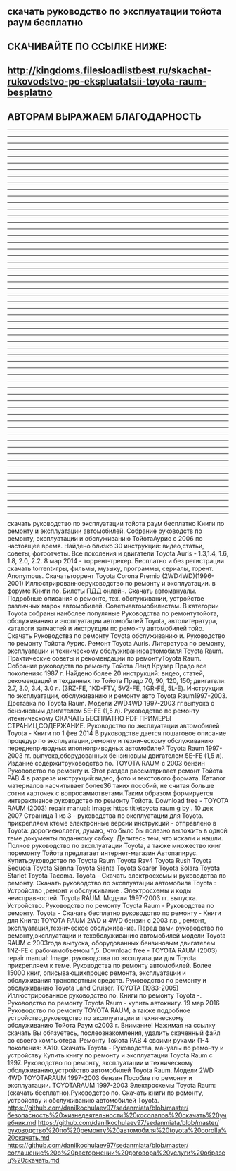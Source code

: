 скачать руководство по эксплуатации тойота раум бесплатно
--------------------------------------------------
СКАЧИВАЙТЕ ПО ССЫЛКЕ НИЖЕ:
--------------------------------------------------
http://kingdoms.filesloadlistbest.ru/skachat-rukovodstvo-po-ekspluatatsii-toyota-raum-besplatno
--------------------------------------------------
АВТОРАМ ВЫРАЖАЕМ БЛАГОДАРНОСТЬ
--------------------------------------------------
--------------------------------------------------
--------------------------------------------------
--------------------------------------------------
--------------------------------------------------
--------------------------------------------------
--------------------------------------------------
--------------------------------------------------
--------------------------------------------------
--------------------------------------------------
--------------------------------------------------
--------------------------------------------------
--------------------------------------------------
--------------------------------------------------
--------------------------------------------------
--------------------------------------------------
--------------------------------------------------
--------------------------------------------------
--------------------------------------------------
--------------------------------------------------
--------------------------------------------------
--------------------------------------------------
--------------------------------------------------
--------------------------------------------------
--------------------------------------------------
--------------------------------------------------
--------------------------------------------------
--------------------------------------------------
--------------------------------------------------
--------------------------------------------------
--------------------------------------------------
--------------------------------------------------
--------------------------------------------------
--------------------------------------------------
--------------------------------------------------
--------------------------------------------------
--------------------------------------------------
--------------------------------------------------
--------------------------------------------------
--------------------------------------------------
--------------------------------------------------
--------------------------------------------------
--------------------------------------------------
--------------------------------------------------
--------------------------------------------------
--------------------------------------------------
--------------------------------------------------
--------------------------------------------------
--------------------------------------------------
--------------------------------------------------
--------------------------------------------------
--------------------------------------------------
--------------------------------------------------
--------------------------------------------------
--------------------------------------------------
--------------------------------------------------
--------------------------------------------------
--------------------------------------------------
--------------------------------------------------
--------------------------------------------------
скачать руководство по эксплуатации тойота раум бесплатно Книги по ремонту и эксплуатации автомобилей. Собрание руководств по ремонту, эксплуатации и обслуживанию ТойотаАурис с 2006 по настоящее время. Найдено близко 30 инструкций: видео,статьи, советы, фотоотчеты. Все поколения и двигатели Toyota Auris - 1.3,1.4, 1.6, 1.8, 2.0, 2.2. 8 мар 2014   - торрент-трекер. Бесплатно и без регистрации скачать torrentигры, фильмы, музыку, программы, сериалы, торент.  Anonymous. Скачатьторрент Toyota Corona Premio (2WD4WD)(1996-2001) Иллюстрированноеруководство по ремонту и эксплуатации. в форуме Книги по. Билеты ПДД онлайн. Скачать автомануалы. Подробные описания о ремонте, тех. обслуживании, устройстве различных марок автомобилей. Советыавтомобилистам. В категории Toyota собраны наиболее популяные Руководства по ремонтутойота, обслуживанию и эксплуатации автомобилей Toyota, автолитература, каталоги запчастей и инструкции по ремонту автомобилей тойо. Скачать Руководства по ремонту Toyota обслуживанию и. Руководство по ремонту Тойота Аурис. Ремонт Toyota Auris. Литература по ремонту, эксплуатации и техническому обслуживаниюавтомобиля Toyota Raum. Практические советы и рекомендации по ремонтуToyota Raum. Собрание руководств по ремонту Тойота Ленд Крузер Прадо все поколенияс 1987 г. Найдено более 20 инструкций: видео, статей, рекомендаций и техданных по Тойота Прадо 70, 90, 120, 150; двигатели: 2.7, 3.0, 3.4, 3.0 л. (3RZ-FE, 1KD-FTV, 5VZ-FE, 1GR-FE, 5L-E). Инструкции по эксплуатации, обслуживанию и ремонту авто Toyota Raum1997-2003. Доставка по  Toyota Raum. Модели 2WD4WD 1997-2003 гг.выпуска с бензиновым двигателем 5E-FE (1,5 л). Руководство по ремонту итехническому  СКАЧАТЬ БЕСПЛАТНО PDF ПРИМЕРЫ СТРАНИЦ,СОДЕРЖАНИЕ. Руководство по эксплуатации автомобилей Toyota - Книги по
1 фев 2014  В руководстве дается пошаговое описание процедур по эксплуатации,ремонту и техническому обслуживанию переднеприводных иполноприводных автомобилей Toyota Raum 1997-2003 гг. выпуска,оборудованных бензиновым двигателем 5E-FE (1,5 л). Издание содержитруководство по. TOYOTA RAUM с 2003 бензин Руководство по ремонту и. Этот раздел рассматривает ремонт Тойота РАВ 4 в разрезе инструкций:видео, фото и текстового формата. Каталог материалов насчитывает более36 таких пособий, не считая больше сотни карточек с вопросамиответами.Таким образом формируется интерактивное руководство по ремонту Тойота. Download free - TOYOTA RAUM (2003) repair manual: Image: https:titletoyota raum g by . 10 дек 2007  Страница 1 из 3 - руководства по эксплуатации для Toyota. прикрепляем ктеме электронные версии инструкций - отправлено в Toyota: дорогиеколлеги, думаю, что было бы полезно выложить в одной теме документы поданному сабжу. Делитесь тем, что искали и нашли. Полное руководство по эксплуатации Toyota, а также множество книг поремонту Тойота предлагает интернет-магазин Автопапирус. Купитьруководство по  Toyota Raum  Toyota Rav4  Toyota Rush  Toyota Sequoia Toyota Sienna  Toyota Sienta  Toyota Soarer  Toyota Solara  Toyota Starlet Toyota Tacoma. Toyota - Скачать электросхемы и руководства по ремонту. Скачать руководство по эксплуатации автомобиля Toyota : Устройство ,ремонт и обслуживание . Электросхемы и коды неисправностей. Toyota RAUM. Модели 1997-2003 гг. выпуска. Устройство. Руководство по ремонту Toyota Raum - Руководства по ремонту. Toyota - Скачать бесплатно руководство по ремонту - Книги для
Книга: TOYOTA RAUM 2WD и 4WD бензин с 2003 г.в., ремонт, эксплуатация,техническое обслуживание. Перед вами руководство по ремонту,эксплуатации и техобслуживанию автомобилей модели Toyota RAUM с 2003года выпуска, оборудованных бензиновым двигателем 1NZ-FE с рабочимобъемом 1,5. Download free - TOYOTA RAUM (2003) repair manual: Image. руководства по эксплуатации для Toyota. прикрепляем к теме. Руководства по ремонту автомобилей. Более 15000 книг, описывающихпроцес ремонта, эксплуатации и обслуживания транспортных средств. Руководство по ремонту и обслуживанию Toyota Land Cruiser. TOYOTA (1983-2005) Иллюстрированное руководство по. Книги по ремонту Toyota -. Руководство по ремонту Toyota Raum - купить автокнигу. 19 мар 2016  Руководство по ремонту TOYOTA RAUM, а также подробное устройство,руководство по эксплуатации и техническому обслуживанию Тойота Раум с2003 г.  Внимание! Нажимая на ссылку скачать Вы обязуетесь, послеознакомления, удалить скаченный файл со своего компьютера. Ремонту Тойота РАВ 4 своими руками (1-4 поколения: XA10. Скачать Toyota - Руководства, мануалы по ремонту и устройству
Купить книгу по ремонту и эксплуатации Toyota Raum с 1997. Руководство по ремонту, эксплуатации и техническому обслуживанию,устройство автомобилей Toyota Raum. Модели 2WD  4WD  TOYOTARAUM 1997-2003 бензин Пособие по ремонту и эксплуатации. TOYOTARAUM 1997-2003  Электросхемы Toyota Raum: (скачать бесплатно).Руководство по. Скачать книги по ремонту, устройству и обслуживанию автомобилей Toyota.
https://github.com/danilkochulaev97/sedanmiata/blob/master/безопасность%20жизнедеятельности%20косолапов%20скачать%20учебник.md
https://github.com/danilkochulaev97/sedanmiata/blob/master/руководство%20по%20ремонту%20автомобиля%20toyota%20corolla%20скачать.md
https://github.com/danilkochulaev97/sedanmiata/blob/master/соглашение%20о%20расторжении%20договора%20услуги%20образец%20скачать.md